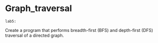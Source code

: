 # Graph_traversal

`lab5:`

Create a program that performs breadth-first (BFS) and depth-first (DFS) traversal of a directed graph.
